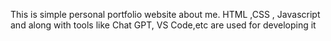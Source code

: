 This is simple personal portfolio website about me.
HTML ,CSS , Javascript and along with tools like Chat GPT, VS Code,etc are used for developing it  

